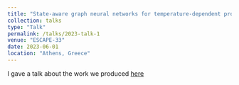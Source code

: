```yaml
---
title: "State-aware graph neural networks for temperature-dependent propertie"
collection: talks
type: "Talk"
permalink: /talks/2023-talk-1
venue: "ESCAPE-33"
date: 2023-06-01
location: "Athens, Greece"
---
```


I gave a talk about the work we produced [here](https://doi.org/10.1016/B978-0-443-15274-0.50091-3)

